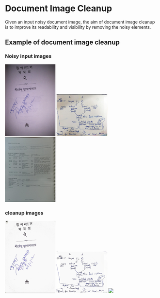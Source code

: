 # Document Image Cleanup
Given an input noisy document image, the aim of document image cleanup is to improve its readability and visibility by removing the noisy elements.

## Example of document image cleanup

### Noisy input images

<img src="./light_weight_document_cleanup_ICDAR2021/sample_input_output/book_org.jpg" width="33%"> </img>
<img src="./light_weight_document_cleanup_ICDAR2021/sample_input_output/writing_org.jpg" width="33%"> </img>
<img src="./confidence_based_Sauvola_binarization/test_images/2.jpeg" width="33%"> </img>

### cleanup images

<img src="./light_weight_document_cleanup_ICDAR2021/sample_input_output/book_dnn.jpg" width="33%"> </img>
<img src="./light_weight_document_cleanup_ICDAR2021/sample_input_output/writing_dnn.jpg" width="33%"> </img>
<img src="./lconfidence_based_Sauvola_binarization/results/2_bin_new.png" width="33%"> </img>
